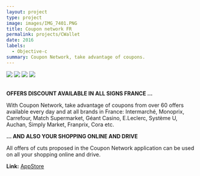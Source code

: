```yaml
---
layout: project
type: project
image: images/IMG_7401.PNG
title: Coupon network FR
permalink: projects/CWallet
date: 2016
labels:
  - Objective-c
summary: Coupon Network, take advantage of coupons.
---
```


<div class="ui small rounded images">
  <img class="ui image" src="../images/IMG_7401.PNG">
  <img class="ui image" src="../images/IMG_7402.PNG">
  <img class="ui image" src="../images/IMG_7403.PNG">
  <img class="ui image" src="../images/IMG_7407.PNG">
</div>

<br/>

**OFFERS DISCOUNT AVAILABLE IN ALL SIGNS FRANCE ...**

With Coupon Network, take advantage of coupons from over 60 offers available every day and at all brands in France: Intermarché, Monoprix, Carrefour, Match Supermarket, Géant Casino, E.Leclerc, Système U, Auchan, Simply Market, Franprix, Cora etc.


**... AND ALSO YOUR SHOPPING ONLINE AND DRIVE**

All offers of cuts proposed in the Coupon Network application can be used on all your shopping online and drive.


<strong>Link:</strong> <a href="https://itunes.apple.com/us/app/coupon-network-bons-reduction/id547548055?mt=8">AppStore</a>
